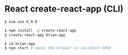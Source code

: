 # React create-react-app (CLI)

```bash
$ nvm use 6.9.0

$ npm install -g create-react-app
$ create-react-app brian-app

$ cd brian-app
$ npm start # opens the browser in localhost:3000

```
